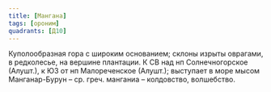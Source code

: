 ```yaml
---
title: [Мангана]
tags: [ороним]
quadrants: [Д10]
---
```


Куполообразная гора с широким основанием; склоны изрыты оврагами, в редколесье,
на вершине плантации. К СВ над нп Солнечногорское (Алушт.), к ЮЗ от нп
Малореченское (Алушт.); выступает в море мысом Манганар-Бурун – ср. греч.
манганиа – колдовство, волшебство.
